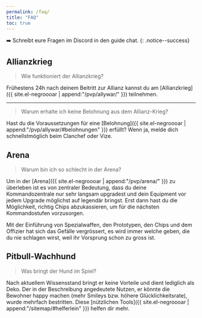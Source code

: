 ```yaml
---
permalink: /faq/
title: "FAQ"
toc: true
---
```


:arrow_right: Schreibt eure Fragen im Discord in den guide chat.
{: .notice--success}


## Allianzkrieg

> Wie funktioniert der Allianzkrieg?

Frühestens 24h nach deinem Beitritt zur Allianz kannst du am [Allianzkrieg]({{ site.el-negroooar | append:"/pvp/allywar/" }}) teilnehmen.

---

> Warum erhalte ich keine Belohnung aus dem Allianz-Krieg?

Hast du die Voraussetzungen für eine [Belohnung]({{ site.el-negroooar | append:"/pvp/allywar/#belohnungen" }}) erfüllt? Wenn ja, melde dich schnellstmöglich beim Clanchef oder Vize.


## Arena

> Warum bin ich so schlecht in der Arena?

Um in der [Arena]({{ site.el-negroooar | append:"/pvp/arena/" }}) zu überleben ist es von zentraler Bedeutung, dass du deine Kommandozentrale nur sehr langsam upgradest und dein Equipment vor jedem Upgrade möglichst auf legendär bringst. Erst dann hast du die Möglichkeit, richtig Chips abzukassieren, um für die nächsten Kommandostufen vorzusorgen.

Mit der Einführung von Spezialwaffen, den Prototypen, den Chips und dem Offizier hat sich das Gefälle vergrössert, es wird immer welche geben, die du nie schlagen wirst, weil ihr Vorsprung schon zu gross ist.

## Pitbull-Wachhund

> Was bringt der Hund im Spiel?

Nach aktuellem Wissensstand bringt er keine Vorteile und dient lediglich als Deko. Der in der Beschreibung angedeutete Nutzen, er könnte die Bewohner happy machen (mehr Smileys bzw. höhere Glücklichkeitsrate), wurde mehrfach bestritten. Diese [nützlichen Tools]({{ site.el-negroooar | append:"/sitemap/#helferlein" }}) helfen dir mehr.